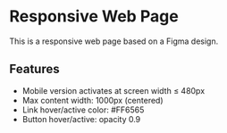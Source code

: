 # Responsive Web Page

This is a responsive web page based on a Figma design.

## Features

- Mobile version activates at screen width ≤ 480px
- Max content width: 1000px (centered)
- Link hover/active color: #FF6565
- Button hover/active: opacity 0.9
